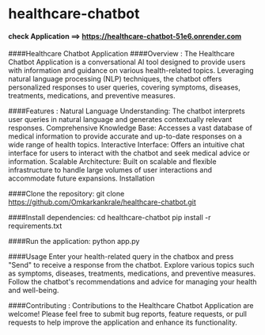 # healthcare-chatbot
#### check Application ==>  https://healthcare-chatbot-51e6.onrender.com
####Healthcare Chatbot Application
####Overview : 
The Healthcare Chatbot Application is a conversational AI tool designed to provide users with information and guidance on various health-related topics. Leveraging natural language processing (NLP) techniques, the chatbot offers personalized responses to user queries, covering symptoms, diseases, treatments, medications, and preventive measures.

####Features :
Natural Language Understanding: The chatbot interprets user queries in natural language and generates contextually relevant responses.
Comprehensive Knowledge Base: Accesses a vast database of medical information to provide accurate and up-to-date responses on a wide range of health topics.
Interactive Interface: Offers an intuitive chat interface for users to interact with the chatbot and seek medical advice or information.
Scalable Architecture: Built on scalable and flexible infrastructure to handle large volumes of user interactions and accommodate future expansions.
Installation

####Clone the repository:
git clone https://github.com/Omkarkankrale/healthcare-chatbot.git

####Install dependencies:
cd healthcare-chatbot
pip install -r requirements.txt


####Run the application:
python app.py

####Usage
Enter your health-related query in the chatbox and press "Send" to receive a response from the chatbot.
Explore various topics such as symptoms, diseases, treatments, medications, and preventive measures.
Follow the chatbot's recommendations and advice for managing your health and well-being.

####Contributing :
Contributions to the Healthcare Chatbot Application are welcome! Please feel free to submit bug reports, feature requests, or pull requests to help improve the application and enhance its functionality.

